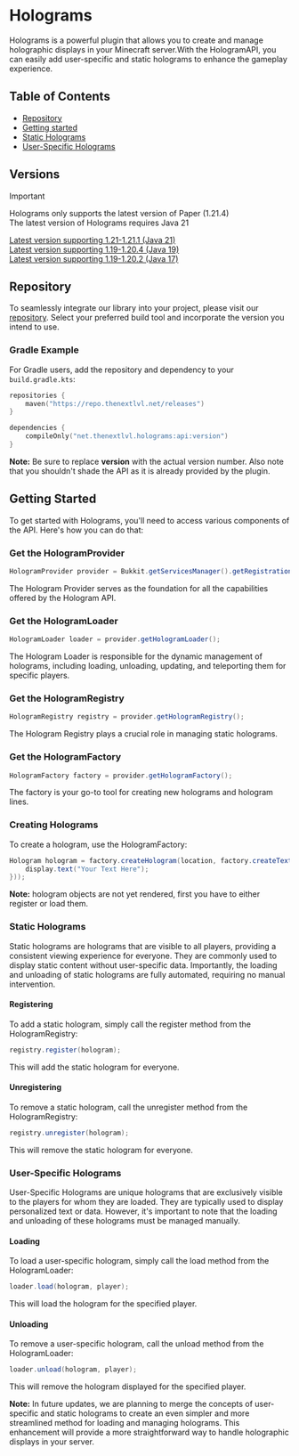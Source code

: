 # Holograms

Holograms is a powerful plugin that allows you to create and manage holographic displays in your Minecraft server.With
the HologramAPI, you can easily add user-specific and static holograms to enhance the gameplay experience.

## Table of Contents

- [Repository](#repository)
- [Getting started](#getting-started)
- [Static Holograms](#static-holograms)
- [User-Specific Holograms](#user-specific-holograms)

## Versions

> [!IMPORTANT]
> Holograms only supports the latest version of Paper (1.21.4)<br>
> The latest version of Holograms requires Java 21

[Latest version supporting 1.21-1.21.1 (Java 21)](https://github.com/TheNextLvl-net/holograms/releases/tag/v2.1.3)<br>
[Latest version supporting 1.19-1.20.4 (Java 19)](https://github.com/TheNextLvl-net/holograms/releases/tag/v2.0.2)<br>
[Latest version supporting 1.19-1.20.2 (Java 17)](https://github.com/TheNextLvl-net/holograms/releases/tag/v2.0.0)<br>

## Repository

To seamlessly integrate our library into your project, please visit
our [repository](https://repo.thenextlvl.net/#/releases/net/thenextlvl/holograms/api).
Select your preferred build tool and incorporate the version you intend to use.

### Gradle Example

For Gradle users, add the repository and dependency to your `build.gradle.kts`:

```kt
repositories {
    maven("https://repo.thenextlvl.net/releases")
}

dependencies {
    compileOnly("net.thenextlvl.holograms:api:version")
}
```

**Note:** Be sure to replace **version** with the actual version number.
Also note that you shouldn't shade the API as it is already provided by the plugin.

## Getting Started

To get started with Holograms, you'll need to access various components of the API. Here's how you can do that:

### Get the HologramProvider

```java
HologramProvider provider = Bukkit.getServicesManager().getRegistration(HologramProvider.class).getProvider();
```

The Hologram Provider serves as the foundation for all the capabilities offered by the Hologram API.

### Get the HologramLoader

```java
HologramLoader loader = provider.getHologramLoader();
```

The Hologram Loader is responsible for the dynamic management of holograms, including loading, unloading, updating, and
teleporting them for specific players.

### Get the HologramRegistry

```java
HologramRegistry registry = provider.getHologramRegistry();
```

The Hologram Registry plays a crucial role in managing static holograms.

### Get the HologramFactory

```java
HologramFactory factory = provider.getHologramFactory();
```

The factory is your go-to tool for creating new holograms and hologram lines.

### Creating Holograms

To create a hologram, use the HologramFactory:

```java
Hologram hologram = factory.createHologram(location, factory.createTextLine(display -> {
    display.text("Your Text Here");
}));
```

**Note:** hologram objects are not yet rendered, first you have to either register or load them.

### Static Holograms

Static holograms are holograms that are visible to all players, providing a consistent viewing experience for everyone.
They are commonly used to display static content without user-specific data.
Importantly, the loading and unloading of static holograms are fully automated, requiring no manual intervention.

#### Registering

To add a static hologram, simply call the register method from the HologramRegistry:

```java
registry.register(hologram);
```

This will add the static hologram for everyone.

#### Unregistering

To remove a static hologram, call the unregister method from the HologramRegistry:

```java
registry.unregister(hologram);
```

This will remove the static hologram for everyone.

### User-Specific Holograms

User-Specific Holograms are unique holograms that are exclusively visible to the players for whom they are loaded.
They are typically used to display personalized text or data.
However, it's important to note that the loading and unloading of these holograms must be managed manually.

#### Loading

To load a user-specific hologram, simply call the load method from the HologramLoader:

```java
loader.load(hologram, player);
```

This will load the hologram for the specified player.

#### Unloading

To remove a user-specific hologram, call the unload method from the HologramLoader:

```java
loader.unload(hologram, player);
```

This will remove the hologram displayed for the specified player.

**Note:** In future updates, we are planning to merge the concepts of user-specific and static holograms to create an
even simpler and more streamlined method for loading and managing holograms.
This enhancement will provide a more straightforward way to handle holographic displays in your server.
